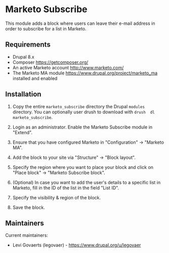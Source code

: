 # Marketo Subscribe

This module adds a block where users can leave their e-mail address in order to
subscribe for a list in Marketo.

## Requirements

- Drupal 8.x
- Composer <https://getcomposer.org/>
- An active Marketo account <http://www.marketo.com/>
- The Marketo MA module <https://www.drupal.org/project/marketo_ma> installed
and enabled

## Installation

1. Copy the entire `marketo_subscribe` directory the Drupal `modules`
   directory. You can optionally user drush to download with `drush 
   dl marketo_subscribe`.

2. Login as an administrator. Enable the Marketo Subscribe module in "Extend".

3. Ensure that you have configured Marketo in "Configuration" -> "Marketo MA".

4. Add the block to your site via "Structure" -> "Block layout".

5. Specify the region where you want to place your block and click on
   "Place block" -> "Marketo Subscribe block".

6. (Optional) In case you want to add the user's details to a specific list in
   Marketo, fill in the ID of the list in
   the field "List ID".
   
7. Specify the visibility & region of the block.

8. Save the block.

## Maintainers

Current maintainers:

- Levi Govaerts (legovaer) - <https://www.drupal.org/u/legovaer>
